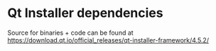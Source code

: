Qt Installer dependencies
=========================

Source for binaries + code can be found at https://download.qt.io/official_releases/qt-installer-framework/4.5.2/
